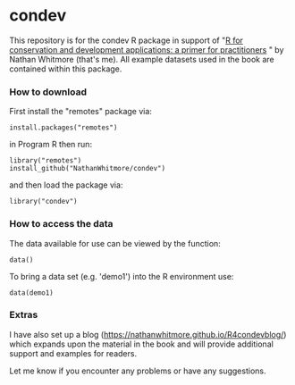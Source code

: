 # condev
This repository is for the condev R package in support of "[R for conservation and development applications: a primer for practitioners](https://www.routledge.com/R-for-Conservation-and-Development-Projects-A-Primer-for-Practitioners/Whitmore/p/book/9780367205485)
" by Nathan Whitmore (that's me). All example datasets used in the book are contained within this package.

### How to download
First install the "remotes" package via:
```
install.packages("remotes")
```

in Program R then run:
```
library("remotes") 
install_github("NathanWhitmore/condev")
```

and then load the package via:
```
library("condev")
```

### How to access the data
The data available for use can be viewed by the function:
```
data()
```
To bring a data set (e.g. 'demo1') into the R environment use:
```
data(demo1)
```
### Extras
I have also set up a blog (https://nathanwhitmore.github.io/R4condevblog/) which expands upon the material in the book and will provide additional support and examples for readers.

Let me know if you encounter any problems or have any suggestions.
